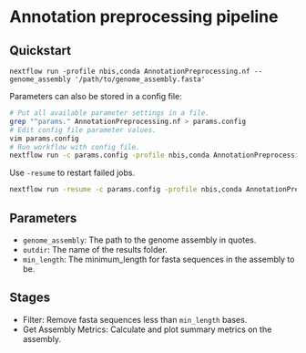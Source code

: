 # Annotation preprocessing pipeline

## Quickstart

```
nextflow run -profile nbis,conda AnnotationPreprocessing.nf --genome_assembly '/path/to/genome_assembly.fasta'
```

Parameters can also be stored in a config file:
```bash
# Put all available parameter settings in a file.
grep "^params." AnnotationPreprocessing.nf > params.config
# Edit config file parameter values.
vim params.config
# Run workflow with config file.
nextflow run -c params.config -profile nbis,conda AnnotationPreprocessing.nf
```

Use `-resume` to restart failed jobs.
```bash
nextflow run -resume -c params.config -profile nbis,conda AnnotationPreprocessing.nf
```

## Parameters

* `genome_assembly`: The path to the genome assembly in quotes.
* `outdir`: The name of the results folder.
* `min_length`: The minimum_length for fasta sequences in the assembly to be. 

## Stages

* Filter: Remove fasta sequences less than `min_length` bases.
* Get Assembly Metrics: Calculate and plot summary metrics on the assembly.


